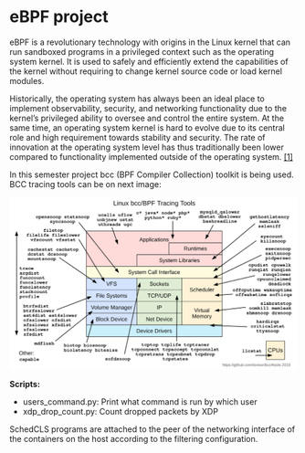 # eBPF project

eBPF is a revolutionary technology with origins in the Linux kernel that can run sandboxed programs in a privileged context such as the operating system kernel. It is used to safely and efficiently extend the capabilities of the kernel without requiring to change kernel source code or load kernel modules.

Historically, the operating system has always been an ideal place to implement observability, security, and networking functionality due to the kernel’s privileged ability to oversee and control the entire system. At the same time, an operating system kernel is hard to evolve due to its central role and high requirement towards stability and security. The rate of innovation at the operating system level has thus traditionally been lower compared to functionality implemented outside of the operating system. [[1]](https://ebpf.io/what-is-ebpf/)

In this semester project bcc (BPF Compiler Collection) toolkit is being used.
BCC tracing tools can be on next image:

<a href="/data/bcc_tracing_tools_2019.png"><img src="/data/bcc_tracing_tools_2019.png" border="0" width="700"></a>

**Scripts:**

- users_command.py: Print what command is run by which user
- xdp_drop_count.py: Count dropped packets by XDP

SchedCLS programs are attached to the peer of the networking interface of the containers on the host according to the filtering configuration.
